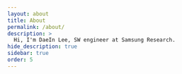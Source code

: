 ```yaml
---
layout: about
title: About
permalink: /about/
description: >
  Hi, I'm DaeIn Lee, SW engineer at Samsung Research.
hide_description: true
sidebar: true
order: 5
---
```

